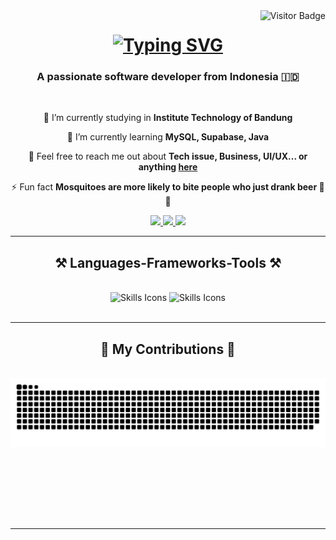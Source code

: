 <img align="right" src="https://visitor-badge.laobi.icu/badge?page_id=salesp07.salesp07" alt="Visitor Badge" />

<h1 align="center">
    <a href="https://git.io/typing-svg"><img src="https://readme-typing-svg.herokuapp.com?font=Montserrat&weight=700&size=30&pause=1000&color=9D67F7&center=true&vCenter=true&width=435&lines=Mishael+Gilland;Welcome+to+my+Profile!" alt="Typing SVG" /></a>
</h1>

<h3 align="center">A passionate software developer from Indonesia 🇮🇩</h3>

<br/>

<div align="center">
 
 🔭 I’m currently studying in **Institute Technology of Bandung**
 
 🌱 I’m currently learning **MySQL, Supabase, Java**

💬 Feel free to reach me out about **Tech issue, Business, UI/UX... or anything [here](https://github.com/salesp07/soyuzn/issues)**

⚡ Fun fact **Mosquitoes are more likely to bite people who just drank beer 🍺🦟**

 </div>
 
<div align="center"> 
  <a href="mailto:mishaelgilland@gmail.com">
    <img src="https://img.shields.io/badge/Gmail-333333?style=for-the-badge&logo=gmail&logoColor=red" />
  </a>
  <a href="https://linkedin.com/in/mishaelgilland" target="_blank">
    <img src="https://img.shields.io/badge/LinkedIn-0077B5?style=for-the-badge&logo=linkedin&logoColor=white" target="_blank" />
  </a>
  <a href="https://soyuzn.github.io" target="_blank">
     <img src="https://img.shields.io/badge/Portfolio-FF5722?style=for-the-badge&logo=todoist&logoColor=white" target="_blank" /> <!-- sqlite, safari, google-chrome are other good icon options -->
  </a>
</div>      

 <hr/>
 
<h2 align="center">⚒️ Languages-Frameworks-Tools ⚒️</h2>
<br/>
<div align="center">
    <img src="https://skillicons.dev/icons?i=react,bootstrap,html,vscode,github,figma,git" alt="Skills Icons" />
    <img src="https://skillicons.dev/icons?i=python,javascript,typescript,c,java,mysql" alt="Skills Icons" /><br>
</div>

<br/>
<hr/>

<div align="center">
  <h2>🐍 My Contributions 🐍</h2>
  <br>
  <img alt="snake eating my contributions" src="https://raw.githubusercontent.com/salesp07/salesp07/output/github-contribution-grid-snake.svg" />
  
  <br/><br/><br/>
</div>

<br/><br/>

<hr/>

<br/>
